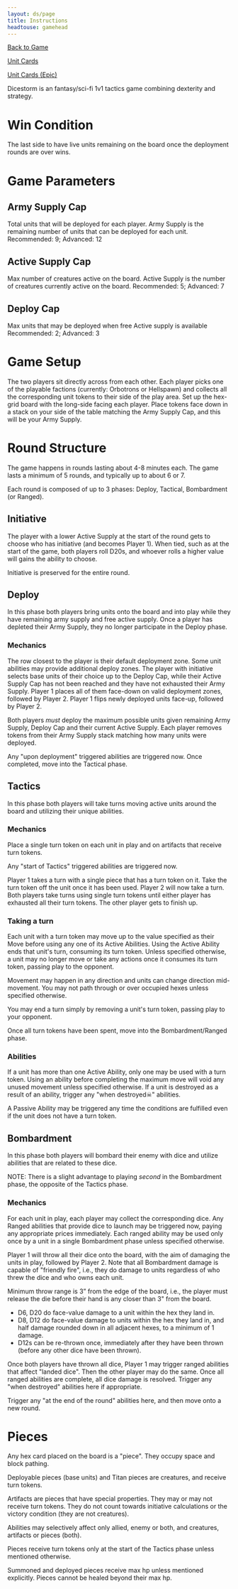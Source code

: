 ```yaml
---
layout: ds/page
title: Instructions
headtouse: gamehead
---
```


[Back to Game](..)

[Unit Cards](units.html)

[Unit Cards (Epic)](units_epic.html)

Dicestorm is an fantasy/sci-fi 1v1 tactics game combining dexterity and strategy.

# Win Condition
The last side to have live units remaining on the board once the deployment rounds are over wins.

# Game Parameters
## Army Supply Cap
Total units that will be deployed for each player. Army Supply is the remaining number of units that can be deployed for each unit.
Recommended: 9; Advanced: 12
## Active Supply Cap
Max number of creatures active on the board. Active Supply is the number of creatures currently active on the board.
Recommended: 5; Advanced: 7
## Deploy Cap
Max units that may be deployed when free Active supply is available
Recommended: 2; Advanced: 3

# Game Setup
The two players sit directly across from each other. Each player picks one of the playable factions (currently: Orbotrons or Hellspawn) and collects all the corresponding unit tokens to their side of the play area. Set up the hex-grid board with the long-side facing each player. Place tokens face down in a stack on your side of the table matching the Army Supply Cap, and this will be your Army Supply.

# Round Structure
The game happens in rounds lasting about 4-8 minutes each. The game lasts a minimum of 5 rounds, and typically up to about 6 or 7.

Each round is composed of up to 3 phases: Deploy, Tactical, Bombardment (or Ranged).

## Initiative
The player with a lower Active Supply at the start of the round gets to choose who has initiative (and becomes Player 1). When tied, such as at the start of the game, both players roll D20s, and whoever rolls a higher value will gains the ability to choose.

Initiative is preserved for the entire round.

## Deploy
In this phase both players bring units onto the board and into play while they have remaining army supply and free active supply. Once a player has depleted their Army Supply, they no longer participate in the Deploy phase.

### Mechanics
The row closest to the player is their default deployment zone. Some unit abilities may provide additional deploy zones.
The player with initiative selects base units of their choice up to the Deploy Cap, while their Active Supply Cap has not been reached and they have not exhausted their Army Supply. Player 1 places all of them face-down on valid deployment zones, followed by Player 2. Player 1 flips newly deployed units face-up, followed by Player 2. 

Both players *must* deploy the maximum possible units given remaining Army Supply, Deploy Cap and their current Active Supply. Each player removes tokens from their Army Supply stack matching how many units were deployed.

Any "upon deployment" triggered abilities are triggered now. Once completed, move into the Tactical phase.

## Tactics
In this phase both players will take turns moving active units around the board and utilizing their unique abilities.

### Mechanics
Place a single turn token on each unit in play and on artifacts that receive turn tokens. 

Any "start of Tactics" triggered abilities are triggered now.

Player 1 takes a turn with a single piece that has a turn token on it. Take the turn token off the unit once it has been used. Player 2 will now take a turn. Both players take turns using single turn tokens until either player has exhausted all their turn tokens. The other player gets to finish up.

### Taking a turn
Each unit with a turn token may move up to the value specified as their Move before using any one of its Active Abilities. Using the Active Ability ends that unit's turn, consuming its turn token. Unless specified otherwise, a unit may no longer move or take any actions once it consumes its turn token, passing play to the opponent.

Movement may happen in any direction and units can change direction mid-movement. You may not path through or over occupied hexes unless specified otherwise.

You may end a turn simply by removing a unit's turn token, passing play to your opponent.

Once all turn tokens have been spent, move into the Bombardment/Ranged phase.

### Abilities
If a unit has more than one Active Ability, only one may be used with a turn token. Using an ability before completing the maximum move will void any unused movement unless specified otherwise. If a unit is destroyed as a result of an ability, trigger any "when destroyed☠" abilities.

A Passive Ability may be triggered any time the conditions are fulfilled even if the unit does not have a turn token.

## Bombardment
In this phase both players will bombard their enemy with dice and utilize abilities that are related to these dice.

NOTE: There is a slight advantage to playing *second* in the Bombardment phase, the opposite of the Tactics phase.

### Mechanics
For each unit in play, each player may collect the corresponding dice. Any Ranged abilities that provide dice to launch may be triggered now, paying any appropriate prices immediately. Each ranged ability may be used only once by a unit in a single Bombardment phase unless specified otherwise.

Player 1 will throw all their dice onto the board, with the aim of damaging the units in play, followed by Player 2. Note that all Bombardment damage is capable of "friendly fire", i.e., they do damage to units regardless of who threw the dice and who owns each unit.

Minimum throw range is 3” from the edge of the board, i.e., the player must release the die before their hand is any closer than 3" from the board.

* D6, D20 do face-value damage to a unit within the hex they land in.
* D8, D12 do face-value damage to units within the hex they land in, and half damage rounded down in all adjacent hexes, to a minimum of 1 damage.
* D12s can be re-thrown once, immediately after they have been thrown (before any other dice have been thrown).

Once both players have thrown all dice, Player 1 may trigger ranged abilities that affect "landed dice". Then the other player may do the same. Once all ranged abilities are complete, all dice damage is resolved. Trigger any "when destroyed" abilities here if appropriate.

Trigger any "at the end of the round" abilities here, and then move onto a new round.

# Pieces
Any hex card placed on the board is a "piece". They occupy space and block pathing.

Deployable pieces (base units) and Titan pieces are creatures, and receive turn tokens.

Artifacts are pieces that have special properties. They may or may not receive turn tokens. They do not count towards initiative calculations or the victory condition (they are not creatures).

Abilities may selectively affect only allied, enemy or both, and creatures, artifacts or pieces (both).

Pieces receive turn tokens only at the start of the Tactics phase unless mentioned otherwise.

Summoned and deployed pieces receive max hp unless mentioned explicitly.
Pieces cannot be healed beyond their max hp.
